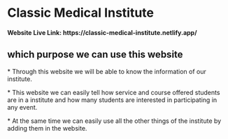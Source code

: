 <h1>Classic Medical Institute</h1>

<h4>Website Live Link: https://classic-medical-institute.netlify.app/ </h4>

<h2>which purpose we can use this website</h2>
<p>* Through this website we will be able to know the information of our institute. </p>
<p>* This website we can easily tell how service and course offered students are in a institute and how many students are interested in participating in any event. </p>
<p>* At the same time we can easily use all the other things of the institute by adding them in the website. </p>
